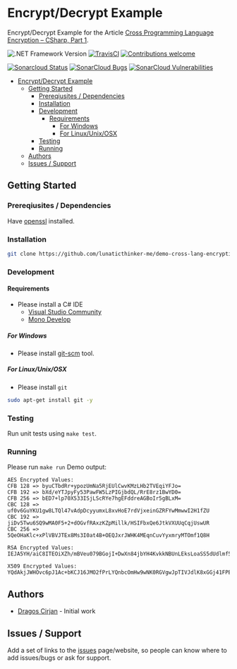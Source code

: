 # Encrypt/Decrypt Example

Encrypt/Decrypt Example for the Article [Cross Programming Language Encryption – CSharp, Part 1](https://lunaticthinker.me/index.php/cross-programming-language-encryption-csharp-part-1/).

![.NET Framework Version](https://img.shields.io/badge/.NET-4.6.1-brightgreen)
[![TravisCI](https://travis-ci.org/lunaticthinker-me/demo-cross-lang-encryption-cs.svg?branch=master)](https://travis-ci.org/lunaticthinker-me/demo-cross-lang-encryption-cs)
[![Contributions welcome](https://img.shields.io/github/contributors/lunaticthinker-me/demo-cross-lang-encryption-cs)](https://img.shields.io/github/contributors/lunaticthinker-me/demo-cross-lang-encryption-cs)

[![Sonarcloud Status](https://sonarcloud.io/api/project_badges/measure?project=lunaticthinker-me_demo-cross-lang-encryption-cs&metric=alert_status)](https://sonarcloud.io/dashboard?id=lunaticthinker-me_demo-cross-lang-encryption-cs)
[![SonarCloud Bugs](https://sonarcloud.io/api/project_badges/measure?project=lunaticthinker-me_demo-cross-lang-encryption-cs&metric=bugs)](https://sonarcloud.io/component_measures/metric/reliability_rating/list?id=lunaticthinker-me_demo-cross-lang-encryption-cs)
[![SonarCloud Vulnerabilities](https://sonarcloud.io/api/project_badges/measure?project=lunaticthinker-me_demo-cross-lang-encryption-cs&metric=vulnerabilities)](https://sonarcloud.io/component_measures/metric/security_rating/list?id=lunaticthinker-me_demo-cross-lang-encryption-cs)

<!--
[![Donate to this project using Patreon](https://img.shields.io/badge/patreon-donate-yellow.svg)](https://patreon.com/dragoscirjan)
[![Donate to this project using Paypal](https://img.shields.io/badge/paypal-donate-yellow.svg)](https://www.paypal.com/cgi-bin/webscr?cmd=_s-xclick&hosted_button_id=UMMN8JPLVAUR4&source=url)
[![Donate to this project using Flattr](https://img.shields.io/badge/flattr-donate-yellow.svg)](https://flattr.com/profile/balupton)
[![Donate to this project using Liberapay](https://img.shields.io/badge/liberapay-donate-yellow.svg)](https://liberapay.com/dragoscirjan)
[![Donate to this project using Thanks App](https://img.shields.io/badge/thanksapp-donate-yellow.svg)](https://givethanks.app/donate/npm/badges)
[![Donate to this project using Boost Lab](https://img.shields.io/badge/boostlab-donate-yellow.svg)](https://boost-lab.app/dragoscirjan/badges)
[![Donate to this project using Buy Me A Coffee](https://img.shields.io/badge/buy%20me%20a%20coffee-donate-yellow.svg)](https://buymeacoffee.com/balupton)
[![Donate to this project using Open Collective](https://img.shields.io/badge/open%20collective-donate-yellow.svg)](https://opencollective.com/dragoscirjan)
[![Donate to this project using Cryptocurrency](https://img.shields.io/badge/crypto-donate-yellow.svg)](https://dragoscirjan.me/crypto)
[![Donate to this project using Paypal](https://img.shields.io/badge/paypal-donate-yellow.svg)](https://dragoscirjan.me/paypal)
[![Buy an item on our wishlist for us](https://img.shields.io/badge/wishlist-donate-yellow.svg)](https://dragoscirjan.me/wishlist)
-->

- [Encrypt/Decrypt Example](#encryptdecrypt-example)
  - [Getting Started](#getting-started)
    - [Prereqiusites / Dependencies](#prereqiusites--dependencies)
    - [Installation](#installation)
    - [Development](#development)
      - [Requirements](#requirements)
        - [For Windows](#for-windows)
        - [For Linux/Unix/OSX](#for-linuxunixosx)
    - [Testing](#testing)
    - [Running](#running)
  - [Authors](#authors)
  - [Issues / Support](#issues--support)

<!-- /TOC -->

## Getting Started

### Prereqiusites / Dependencies

Have [openssl]() installed.

### Installation

```bash
git clone https://github.com/lunaticthinker-me/demo-cross-lang-encryption-cs
```

### Development

#### Requirements

- Please install a C# IDE
  - [Visual Studio Community](https://visualstudio.microsoft.com/vs/community/)
  - [Mono Develop](https://www.monodevelop.com/)

##### For Windows

- Please install [git-scm](https://git-scm.com/download/win) tool.

##### For Linux/Unix/OSX

- Please install `git`

```bash
sudo apt-get install git -y
```

### Testing

Run unit tests using `make test`.

### Running

Please run `make run`
Demo output:

```
AES Encrypted Values:
CFB 128 => byuCTbdRr+ypozUmNa5RjEUlCwvKMzLHb2TVEqiYFJo=
CFB 192 => bXd/eYTJpyFy53PawFW5LzPIGjbdQL/RrE8rz1BwYD0=
CFB 256 => bED7+lp70X533ISjLScRYe7hgEFddreAGBoIr5gBLxM=
CBC 128 => uf0v6GuYKU1gw8LTQl47vAdpDcyyumxL8xvHoE7rdVjxeinGZRFYwMmwwI2H1fZU
CBC 192 => jiDv5Twu6SQ9wMA0F5+2+dOGvfRAxzKZpMillk/HSIFbxQe6JtkVXUUqCqjUswUR
CBC 256 => 5QeOHaKlc+xPlVBVJTEx8Ms3I0at4B+OEQJxrJWHK4MEqnCuvYyxmryMTOmf1Q8H

RSA Encrypted Values:
IEJA5YH/aiC8ITEOiXZh/mBVeu079BGojI+DwXn84jbYH4KvkkNBUnLEksLoaSS5dUdlmf51J7tbSZml5oC/Z+NMyEsFC6qDX6zyPQ0cq7Xk94h9g67crdAQJH91XeQeKN1XCy9hauDqYs/PjnK39AmI14gSpvE5JGbEZButz9FWJYVlAkFZXf4A0qMJDyzjF//m+a8ItUw1axEknF6dEMLQb4LOo3UZMdErXbxgmDBi+KNbqtJrRXhkAodRJbnsFM0TtJ0k0GuW2VAXIDvTjNT+xn8cQMxGHOOEtPCcxTE8Pa0XPiwn8lERyINt429OmGFxLLoMkg9NpVyQfV8dDg==

X509 Encrypted Values:
YQdAkjJWHOvc6pJ1Ac+bKCJ16JMO2fPrLYQnbcOmHw9wNK0RGVgwJpTIVJdlK8xGGj41FPE5VKRev/yZAyfEC8LQisTgCCQY7Pm+Uuzm1CmjlI2RiIqNW0H+IdcN1RJYs21tpH6wrmkl9Yxyfa+PTA5UcJXW6+m0DeuUEK/ICsR2zteXrXHoZp9pGNLG+A4SRLFFFQFXfcrdAQHOd06phYtEbXMsR1/mwAXI/5brWt8A9ko3zdfNeRVe16ZPVQCDNEQBP9mjoemJBqcqX97NJ/c5DZ6BbOwWBxtaAGzvCGsWFQrXKTPCSs9vfgG15W428tL5WKxRsoiDtEElDDz23g==
```

## Authors

- [Dragos Cirjan](mailto:dragos.cirjan@gmail.com) - Initial work

## Issues / Support

Add a set of links to the [issues](/lunaticthinker-me/demo-cross-lang-encryption-cs/issues) page/website, so people can know where to add issues/bugs or ask for support.

<!-- ## Changelog

Small changelog history. The rest should be added to [CHANGELOG.md](CHANGELOG.md).

See here a template for changelogs: https://keepachangelog.com/en/1.0.0/

Also see this tool for automatically generating them: https://www.npmjs.com/package/changelog -->
